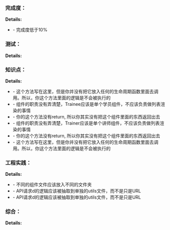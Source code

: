 ### 完成度：


__Details:__

- \- 完成度低于10%

### 测试：


__Details:__



### 知识点：


__Details:__

- \- 这个方法写在这里，但是你并没有把它放入任何的生命周期函数里面去调用。所以，你这个方法里面的逻辑是不会被执行的
- \- 组件的职责没有弄清楚，Trainee应该是单个学员组件，不应该负责做列表渲染的事情
- \- 你的这个方法没有return, 所以你其实没有把这个组件里面的东西返回出去
- \- 组件的职责没有弄清楚，Trainer应该是单个讲师组件，不应该负责做列表渲染的事情
- \- 你的这个方法没有return, 所以你其实没有把这个组件里面的东西返回出去
- \- 这个方法写在这里，但是你并没有把它放入任何的生命周期函数里面去调用。所以，你这个方法里面的逻辑是不会被执行的

### 工程实践：


__Details:__

- \- 不同的组件文件应该放入不同的文件夹
- \- API请求d的逻辑应该被抽取到单独的utils文件，而不是只是URL
- \- API请求d的逻辑应该被抽取到单独的utils文件，而不是只是URL

### 综合：


__Details:__



